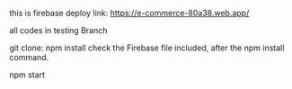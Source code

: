 this is firebase deploy link: https://e-commerce-80a38.web.app/

all codes in testing Branch

git clone: npm install check the Firebase file included, after the npm install command.

npm start
